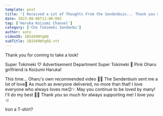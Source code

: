 ```yaml
---
template: post
title: 'I Received a Lot of Thoughts From the Sendenbuin... Thank you 😢🩷 [Good morning video]'
date: 2023-08-06T12:00:09Z
tag: ['Haruka Koizumi Channel']
category: ['Cho Tokimeki Sendenbu']
author: auto 
videoID: 1BId49WYg6Q
subTitle: 1BId49WYg6Q.vtt
---
```

Thank you for coming to take a look!

Super Tokimeki ♡ Advertisement Department Super Tokimeki 🩷️ Pink
Oharu girlfriend is Koizumi Haruka!

This time... Oharu's own recommended video 🥺🩷
The Sendenbuin sent me a lot of love🫶
As much as everyone delivered, no more than that!
I love everyone who always loves me😌✨
May you continue to be loved by many! I'll do my best 💪✨
Thank you so much for always supporting me! I love you ☺️


Iron a T-shirt?

